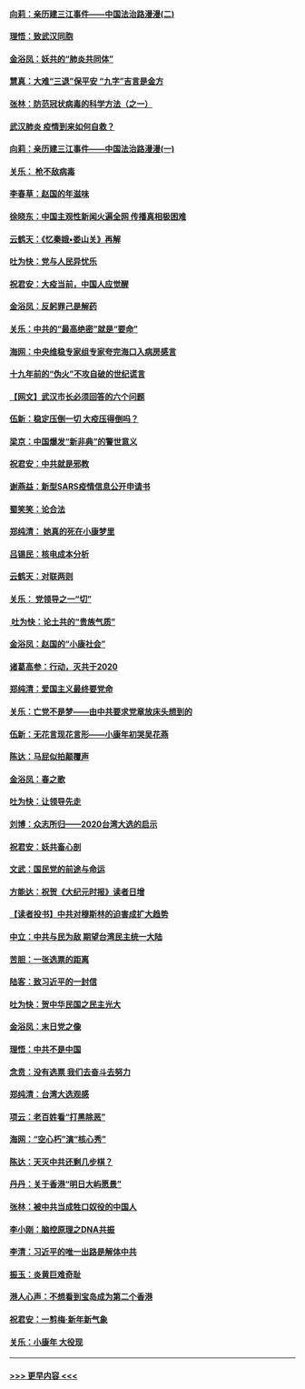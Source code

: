 #### [向莉：亲历建三江事件——中国法治路漫漫(二)](../pages/nsc993/n11829102.md?t=01310055) 
#### [理悟：致武汉同胞](../pages/nsc993/n11831522.md?t=01310055) 
#### [金浴凤：妖共的“肺炎共同体”](../pages/nsc993/n11829448.md?t=01310055) 
#### [慧真：大难“三退”保平安 “九字”吉言是金方](../pages/nsc993/n11829501.md?t=01310055) 
#### [张林：防范冠状病毒的科学方法（之一）](../pages/nsc993/n11828618.md?t=01310055) 
#### [武汉肺炎 疫情到来如何自救？](../pages/nsc993/n11827632.md?t=01310055) 
#### [向莉：亲历建三江事件——中国法治路漫漫(一)](../pages/nsc993/n11827190.md?t=01310055) 
#### [关乐： 枪不敌病毒](../pages/nsc993/n11826746.md?t=01310055) 
#### [李春草：赵国的年滋味](../pages/nsc993/n11826321.md?t=01310055) 
#### [徐晓东：中国主观性新闻火遍全网 传播真相极困难](../pages/nsc993/n11826508.md?t=01310055) 
#### [云鹤天：《忆秦娥▪娄山关》再解](../pages/nsc993/n11824682.md?t=01310055) 
#### [吐为快：党与人民异忧乐](../pages/nsc993/n11824660.md?t=01310055) 
#### [祝君安：大疫当前，中国人应觉醒](../pages/nsc993/n11821946.md?t=01310055) 
#### [金浴凤：反躬罪己是解药](../pages/nsc993/n11820280.md?t=01310055) 
#### [关乐：中共的“最高绝密”就是“要命”](../pages/nsc993/n11816946.md?t=01310055) 
#### [海网：中央维稳专家组专家夸完海口入病房感言](../pages/nsc993/n11815138.md?t=01310055) 
#### [十九年前的“伪火”不攻自破的世纪谎言](../pages/nsc993/n11813238.md?t=01310055) 
#### [【网文】武汉市长必须回答的六个问题](../pages/nsc993/n11813848.md?t=01310055) 
#### [伍新：稳定压倒一切 大疫压得倒吗？](../pages/nsc993/n11812634.md?t=01310055) 
#### [梁京：中国爆发“新非典”的警世意义](../pages/nsc993/n11812554.md?t=01310055) 
#### [祝君安：中共就是邪教](../pages/nsc993/n11812431.md?t=01310055) 
#### [谢燕益：新型SARS疫情信息公开申请书](../pages/nsc993/n11808840.md?t=01310055) 
#### [蜀笑笑：论合法](../pages/nsc993/n11808064.md?t=01310055) 
#### [郑纯清： 她真的死在小康梦里](../pages/nsc993/n11806623.md?t=01310055) 
#### [吕锡民：核电成本分析](../pages/nsc993/n11806284.md?t=01310055) 
#### [云鹤天：对联两则](../pages/nsc993/n11805957.md?t=01310055) 
#### [关乐： 党领导之一“切”](../pages/nsc993/n11804505.md?t=01310055) 
#### [ 吐为快：论土共的“贵族气质”](../pages/nsc993/n11804490.md?t=01310055) 
#### [金浴凤：赵国的“小康社会”](../pages/nsc993/n11804452.md?t=01310055) 
#### [诸葛高参：行动，灭共于2020](../pages/nsc993/n11804120.md?t=01310055) 
#### [郑纯清：爱国主义最终要党命](../pages/nsc993/n11802197.md?t=01310055) 
#### [关乐：亡党不是梦——由中共要求党章放床头想到的](../pages/nsc993/n11802156.md?t=01310055) 
#### [伍新：无花言现花言形——小康年初哭吴花燕](../pages/nsc993/n11800044.md?t=01310055) 
#### [陈达：马屁似拍颠覆声](../pages/nsc993/n11800010.md?t=01310055) 
#### [金浴凤：春之歌](../pages/nsc993/n11797687.md?t=01310055) 
#### [吐为快：让领导先走](../pages/nsc993/n11797512.md?t=01310055) 
#### [刘博：众志所归——2020台湾大选的启示](../pages/nsc993/n11796878.md?t=01310055) 
#### [祝君安：妖共畜心剖](../pages/nsc993/n11794273.md?t=01310055) 
#### [文武：国民党的前途与命运](../pages/nsc993/n11794198.md?t=01310055) 
#### [方能达：祝贺《大纪元时报》读者日增](../pages/nsc993/n11793807.md?t=01310055) 
#### [【读者投书】中共对穆斯林的迫害成扩大趋势](../pages/nsc993/n11791371.md?t=01310055) 
#### [中立：中共与民为敌 期望台湾民主统一大陆](../pages/nsc993/n11790392.md?t=01310055) 
#### [苦胆：一张选票的距离](../pages/nsc993/n11788914.md?t=01310055) 
#### [陆客：致习近平的一封信](../pages/nsc993/n11788867.md?t=01310055) 
#### [吐为快：贺中华民国之民主光大](../pages/nsc993/n11788618.md?t=01310055) 
#### [金浴凤：末日党之像](../pages/nsc993/n11787475.md?t=01310055) 
#### [理悟：中共不是中国](../pages/nsc993/n11787463.md?t=01310055) 
#### [念贲：没有选票  我们去奋斗去努力](../pages/nsc993/n11787398.md?t=01310055) 
#### [郑纯清：台湾大选观感](../pages/nsc993/n11786210.md?t=01310055) 
#### [项云：老百姓看“打黑除恶”](../pages/nsc993/n11785398.md?t=01310055) 
#### [海网：“空心朽”演“核心秀”](../pages/nsc993/n11783874.md?t=01310055) 
#### [陈达：天灭中共还剩几步棋？](../pages/nsc993/n11783719.md?t=01310055) 
#### [丹丹：关于香港“明日大屿愿景”](../pages/nsc993/n11783273.md?t=01310055) 
#### [张林：被中共当成牲口奴役的中国人](../pages/nsc993/n11782397.md?t=01310055) 
#### [李小刚：脑控原理之DNA共振](../pages/nsc993/n11780962.md?t=01310055) 
#### [李清：习近平的唯一出路是解体中共](../pages/nsc993/n11780866.md?t=01310055) 
#### [振玉：炎黄巨难奇耻](../pages/nsc993/n11779632.md?t=01310055) 
#### [港人心声：不想看到宝岛成为第二个香港](../pages/nsc993/n11778817.md?t=01310055) 
#### [祝君安：一剪梅‧新年新气象](../pages/nsc993/n11776340.md?t=01310055) 
#### [关乐：小康年 大役现](../pages/nsc993/n11774213.md?t=01310055) 

----
#### [ >>> 更早内容 <<< ](../indexes/nsc993-earlier.md)
